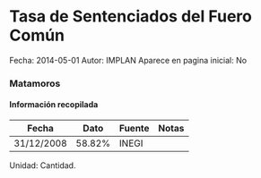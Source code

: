 Tasa de Sentenciados del Fuero Común
=====

Fecha: 2014-05-01
Autor: IMPLAN
Aparece en pagina inicial: No

### Matamoros

<!-- break -->

#### Información recopilada

<table class="table table-hover table-bordered matriz">
  <thead>
    <tr><th>Fecha</th><th>Dato</th><th>Fuente</th><th>Notas</th></tr>
  </thead>
  <tbody>
    <tr><td class="centrado">31/12/2008</td><td class="derecha">58.82%</td><td>INEGI</td><td></td></tr>
  </tbody>
</table>

Unidad: Cantidad.
